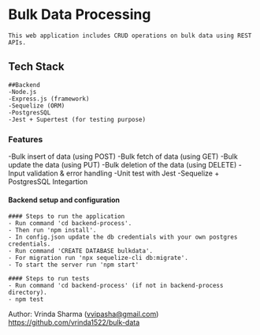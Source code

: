 # Bulk Data Processing 

    This web application includes CRUD operations on bulk data using REST APIs.

## Tech Stack

    ##Backend
    -Node.js
    -Express.js (framework)
    -Sequelize (ORM)
    -PostgresSQL
    -Jest + Supertest (for testing purpose)

### Features

   -Bulk insert of data (using POST)
   -Bulk fetch of data (using GET)
   -Bulk update the data (using PUT)
   -Bulk deletion of the data (using DELETE)
   -Input validation & error handling
   -Unit test with Jest
   -Sequelize + PostgresSQL Integartion


#### Backend setup and configuration

    #### Steps to run the application
    - Run command 'cd backend-process'.
    - Then run 'npm install'.
    - In config.json update the db credentials with your own postgres credentials.
    - Run command 'CREATE DATABASE bulkdata'.
    - For migration run 'npx sequelize-cli db:migrate'.
    - To start the server run 'npm start'

    #### Steps to run tests
    - Run command 'cd backend-process' (if not in backend-process directory).
    - npm test



Author:
Vrinda Sharma (vvipasha@gmail.com)
https://github.com/vrinda1522/bulk-data


